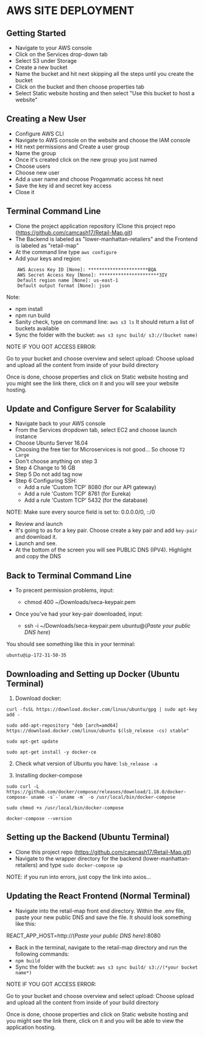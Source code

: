 # AWS SITE DEPLOYMENT 

## Getting Started

* Navigate to your AWS console
* Click on the Services drop-down tab
* Select S3 under Storage
* Create a new bucket 
* Name the bucket and hit next skipping all the steps until you create the bucket
* Click on the bucket and then choose properties tab 
* Select Static website hosting and then select "Use this bucket to host a website"


## Creating a New User

* Configure AWS CLI
* Navigate to AWS console on the website and choose the IAM console
* Hit next permissions and Create a user group 
* Name the group
* Once it's created click on the new group you just named
* Choose users
* Choose new user 
* Add a user name and choose Progammatic access hit next
* Save the key id and secret key access 
* Close it

## Terminal Command Line 

* Clone the project application repository (Clone this project repo (https://github.com/camcash17/Retail-Map.git)
* The Backend is labeled as "lower-manhattan-retailers" and the Frontend is labeled as "retail-map"
* At the command line type `aws configure`
* Add your keys and region:
``` 
    AWS Access Key ID [None]: **********************BQA
    AWS Secret Access Key [None]: **********************3IV
    Default region name [None]: us-east-1
    Default output format [None]: json 
```
Note: 
* npm install 
* npm run build
* Sanity check, type on command line: `aws s3 ls` It should return a list of buckets available
* Sync the folder with the bucket: `aws s3 sync build/ s3://(bucket name)`

NOTE IF YOU GOT ACCESS ERROR:

Go to your bucket and choose overview and select upload: 
Choose upload and upload all the content from inside of your build directory

Once is done, choose properties and click on Static website hosting and you might see the link there, click on it and you will see your website hosting. 


## Update and Configure Server for Scalability 

* Navigate back to your AWS console
* From the Services dropdown tab, select EC2 and choose launch instance 
* Choose Ubuntu Server 16.04
* Choosing the free tier for Microservices is not good... So choose `T2 Large`
* Don't choose anything on step 3
* Step 4 Change to 16 GB
* Step 5 Do not add tag now
* Step 6 Configuring SSH:
    - Add a rule 'Custom TCP' 8080 (for our API gateway)
    - Add a rule 'Custom TCP' 8761 (for Eureka)
    - Add a rule 'Custom TCP' 5432 (for the database)

NOTE: Make sure every source field is set to:
0.0.0.0/0, ::/0

* Review and launch
* It's going to as for a key pair. Choose create a key pair and add `key-pair` and download it.
* Launch and see. 
* At the bottom of the screen you will see PUBLIC DNS (IPV4). Highlight and copy the DNS

## Back to Terminal Command Line 

* To precent permission problems, input:
    - chmod 400 ~/Downloads/seca-keypair.pem

* Once you've had your key-pair downloaded, input:
    - ssh -i ~/Downloads/seca-keypair.pem ubuntu@(*Paste your public DNS here*)

You should see something like this in your terminal:

```ubuntu@ip-172-31-50-35```

## Downloading and Setting up Docker (Ubuntu Terminal)

1. Download docker:

```curl -fsSL https://download.docker.com/linux/ubuntu/gpg | sudo apt-key add -```

```sudo add-apt-repository "deb [arch=amd64] https://download.docker.com/linux/ubuntu $(lsb_release -cs) stable"```

```sudo apt-get update```

```sudo apt-get install -y docker-ce```

2. Check what version of Ubuntu you have: `lsb_release -a`

3. Installing docker-compose

```sudo curl -L https://github.com/docker/compose/releases/download/1.18.0/docker-compose-`uname -s`-`uname -m` -o /usr/local/bin/docker-compose```

```sudo chmod +x /usr/local/bin/docker-compose```

```docker-compose --version```

## Setting up the Backend (Ubuntu Terminal)

* Clone this project repo (https://github.com/camcash17/Retail-Map.git)
* Navigate to the wrapper directory for the backend (lower-manhattan-retailers) and type `sudo docker-compose up`

NOTE: if you run into errors, just copy the link into axios... 

## Updating the React Frontend (Normal Terminal)

* Navigate into the retail-map front end directory. Within the .env file, paste your new public DNS and save the file. It should look something like this:

REACT_APP_HOST=http://(*Paste your public DNS here*):8080

* Back in the terminal, navigate to the retail-map directory and run the following commands:
* `npm build`
* Sync the folder with the bucket: `aws s3 sync build/ s3://(*your bucket name*)`

NOTE IF YOU GOT ACCESS ERROR:

Go to your bucket and choose overview and select upload: 
Choose upload and upload all the content from inside of your build directory

Once is done, choose properties and click on Static website hosting and you might see the link there, click on it and you will be able to view the application hosting. 